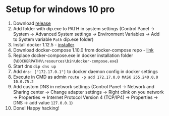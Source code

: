 # Setup for windows 10 pro

1. Download [release](https://github.com/deniskorobicyn/dip-cpp/releases/download/v0.1.0/dip.exe)
2. Add folder with dip.exe to PATH in system settings (Control Panel -> System -> Advanced System settings -> Environment Variables -> Add to System variable `Path` dip.exe folder)
3. Install docker 1.12.5 - [installer](https://download.docker.com/win/stable/1.12.5.9503/InstallDocker.msi)
4. Download docker-compose 1.10.0 from docker-compose repo - [link](https://github.com/docker/compose/releases/download/1.10.0/docker-compose-Windows-x86_64.exe)
5. Replace docker-compose.exe in docker installation folder (`%DOCKERPATH%\resources\bin\docker-compose.exe`)
6. Start dns `dip dns up`
7. Add `dns: ["172.17.0.1"]` to docker daemon config in docker settings
8. Execute in CMD as admin `route -p add 172.17.0.0 MASK 255.240.0.0 10.0.75.2`
9. Add custom DNS in network settings (Control Panel -> Network and Sharing center -> Change adapter settings -> Right clink on you network -> Properties ->  Internet Protocol Version 4 (TCP/IP4) -> Properties -> DNS -> add value `127.0.0.1`)
10. Done! Happy hacking!
